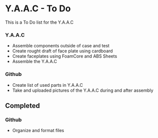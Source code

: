 <!-- ========================================.======================================== -->

# Y.A.A.C - To Do

This is a To Do list for the Y.A.A.C

<!-- ============================================================ -->

### Y.A.A.C

* Assemble components outside of case and test
* Create rought draft of face plate using cardboard
* Create faceplates using FoamCore and ABS Sheets
* Assemble the Y.A.A.C

<!-- ============================================================ -->

### Github

* Create list of used parts in Y.A.A.C
* Take and uploaded pictures of the Y.A.A.C during and after assembly

<!-- ============================================================ -->

## Completed

<!-- ============================================================ -->

### Github

* Organize and format files

<!-- ========================================.======================================== -->
